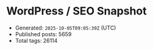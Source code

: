 # WordPress / SEO Snapshot

- Generated: `2025-10-05T09:05:39Z` (UTC)
- Published posts: 5659
- Total tags: 26114
